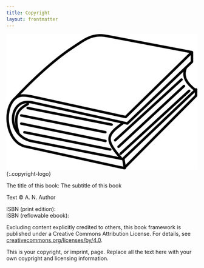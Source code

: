 ```yaml
---
title: Copyright
layout: frontmatter
---
```


![Publisher logo][logo]{:.copyright-logo}

The title of this book: The subtitle of this book

Text © A. N. Author

ISBN (print edition):  
ISBN (reflowable ebook):  

Excluding content explicitly credited to others, this book framework is published under a Creative Commons Attribution License. For details, see [creativecommons.org/licenses/by/4.0](http://creativecommons.org/licenses/by/4.0/).

This is your copyright, or imprint, page. Replace all the text here with your own coypright and licensing information.

[logo]: images/publisher-logo.svg "Publisher logo"

